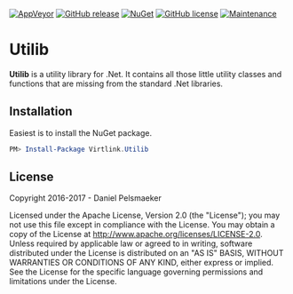 [![AppVeyor](https://img.shields.io/appveyor/ci/Virtlink/utilib/master.svg)](https://ci.appveyor.com/project/Virtlink/utilib)
[![GitHub release](https://img.shields.io/github/release/Virtlink/utilib.svg)](https://github.com/Virtlink/utilib/releases)
[![NuGet](https://img.shields.io/nuget/v/Virtlink.Utilib.svg)](https://www.nuget.org/packages/Virtlink.Utilib/)
[![GitHub license](https://img.shields.io/github/license/Virtlink/utilib.svg)](http://www.apache.org/licenses/LICENSE-2.0)
[![Maintenance](https://img.shields.io/maintenance/yes/2017.svg)](https://github.com/Virtlink/utilib/commits/master)

# Utilib
**Utilib** is a utility library for .Net. It contains all those little utility classes and functions that are missing from the standard .Net libraries.

## Installation
Easiest is to install the NuGet package.

```PowerShell
PM> Install-Package Virtlink.Utilib
```

## License
Copyright 2016-2017 - Daniel Pelsmaeker

Licensed under the Apache License, Version 2.0 (the "License"); you may not use this file except in compliance with the License. You may obtain a copy of the License at <http://www.apache.org/licenses/LICENSE-2.0>. Unless required by applicable law or agreed to in writing, software distributed under the License is distributed on an "AS IS" BASIS, WITHOUT WARRANTIES OR CONDITIONS OF ANY KIND, either express or implied. See the License for the specific language governing permissions and limitations under the License.
